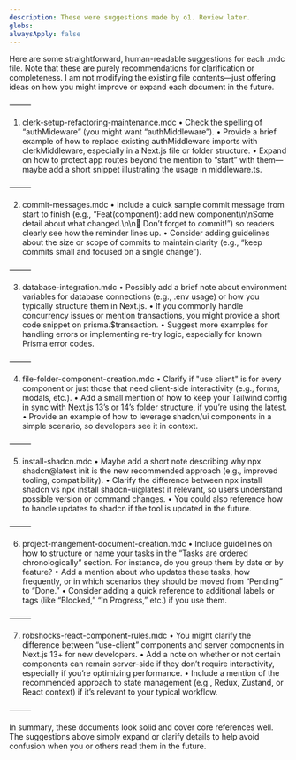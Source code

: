 ```yaml
---
description: These were suggestions made by o1. Review later.
globs: 
alwaysApply: false
---
```

Here are some straightforward, human-readable suggestions for each .mdc file. Note that these are purely recommendations for clarification or completeness. I am not modifying the existing file contents—just offering ideas on how you might improve or expand each document in the future.

⸻

1. clerk-setup-refactoring-maintenance.mdc
	•	Check the spelling of “authMideware” (you might want “authMiddleware”).
	•	Provide a brief example of how to replace existing authMiddleware imports with clerkMiddleware, especially in a Next.js file or folder structure.
	•	Expand on how to protect app routes beyond the mention to “start” with them—maybe add a short snippet illustrating the usage in middleware.ts.

⸻

2. commit-messages.mdc
	•	Include a quick sample commit message from start to finish (e.g., “Feat(component): add new component\n\nSome detail about what changed.\n\n💾 Don’t forget to commit!”) so readers clearly see how the reminder lines up.
	•	Consider adding guidelines about the size or scope of commits to maintain clarity (e.g., “keep commits small and focused on a single change”).

⸻

3. database-integration.mdc
	•	Possibly add a brief note about environment variables for database connections (e.g., .env usage) or how you typically structure them in Next.js.
	•	If you commonly handle concurrency issues or mention transactions, you might provide a short code snippet on prisma.$transaction.
	•	Suggest more examples for handling errors or implementing re-try logic, especially for known Prisma error codes.

⸻

4. file-folder-component-creation.mdc
	•	Clarify if "use client" is for every component or just those that need client-side interactivity (e.g., forms, modals, etc.).
	•	Add a small mention of how to keep your Tailwind config in sync with Next.js 13’s or 14’s folder structure, if you’re using the latest.
	•	Provide an example of how to leverage shadcn/ui components in a simple scenario, so developers see it in context.

⸻

5. install-shadcn.mdc
	•	Maybe add a short note describing why npx shadcn@latest init is the new recommended approach (e.g., improved tooling, compatibility).
	•	Clarify the difference between npx install shadcn vs npx install shadcn-ui@latest if relevant, so users understand possible version or command changes.
	•	You could also reference how to handle updates to shadcn if the tool is updated in the future.

⸻

6. project-mangement-document-creation.mdc
	•	Include guidelines on how to structure or name your tasks in the “Tasks are ordered chronologically” section. For instance, do you group them by date or by feature?
	•	Add a mention about who updates these tasks, how frequently, or in which scenarios they should be moved from “Pending” to “Done.”
	•	Consider adding a quick reference to additional labels or tags (like “Blocked,” “In Progress,” etc.) if you use them.

⸻

7. robshocks-react-component-rules.mdc
	•	You might clarify the difference between “use-client” components and server components in Next.js 13+ for new developers.
	•	Add a note on whether or not certain components can remain server-side if they don’t require interactivity, especially if you’re optimizing performance.
	•	Include a mention of the recommended approach to state management (e.g., Redux, Zustand, or React context) if it’s relevant to your typical workflow.

⸻

In summary, these documents look solid and cover core references well. The suggestions above simply expand or clarify details to help avoid confusion when you or others read them in the future.

